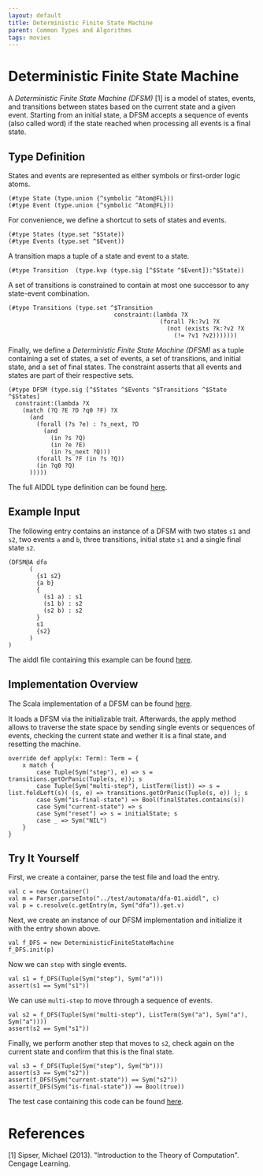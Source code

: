 ```yaml
---
layout: default
title: Deterministic Finite State Machine
parent: Common Types and Algorithms
tags: movies
---
```


# Deterministic Finite State Machine

A *Deterministic Finite State Machine (DFSM)* [1] is a model of states, events, and
transitions between states based on the current state and a given
event. Starting from an initial state, a DFSM accepts a sequence of events (also
called word) if the state reached when processing all events is a final state.

## Type Definition

States and events are represented as either symbols or first-order logic atoms.

    (#type State (type.union {^symbolic ^Atom@FL}))
    (#type Event (type.union {^symbolic ^Atom@FL}))
    
For convenience, we define a shortcut to sets of states and events.
    
    (#type States (type.set ^$State))
    (#type Events (type.set ^$Event))
    
A transition maps a tuple of a state and event to a state.
    
    (#type Transition  (type.kvp (type.sig [^$State ^$Event]):^$State))
    
A set of transitions is constrained to contain at most one successor to any state-event combination.

    (#type Transitions (type.set ^$Transition
                                  constraint:(lambda ?X
                                               (forall ?k:?v1 ?X
                                                 (not (exists ?k:?v2 ?X
                                                   (!= ?v1 ?v2)))))))

Finally, we define a *Deterministic Finite State Machine (DFSM)* as a tuple
containing a set of states, a set of events, a set of transitions, and initial
state, and a set of final states. The constraint asserts that all events and
states are part of their respective sets.

    (#type DFSM (type.sig [^$States ^$Events ^$Transitions ^$State ^$States]
      constraint:(lambda ?X 
        (match (?Q ?E ?D ?q0 ?F) ?X
          (and
            (forall (?s ?e) : ?s_next, ?D
              (and
                (in ?s ?Q)
                (in ?e ?E)
                (in ?s_next ?Q)))
            (forall ?s ?F (in ?s ?Q))
            (in ?q0 ?Q)
          )))))

The full AIDDL type definition can be found [here](https://github.com/uwe-koeckemann/AIDDL/blob/master/common/aiddl/automata/discrete-finite-state-machine.aiddl).

## Example Input

The following entry contains an instance of a DFSM with two states `s1` and
`s2`, two events `a` and `b`, three transitions, initial state `s1` and a single
final state `s2`.

    (DFSM@A dfa
          (
            {s1 s2}
            {a b}
            {
              (s1 a) : s1
              (s1 b) : s2
              (s2 b) : s2
            }
            s1
            {s2}
          )
    )
        
The aiddl file containing this example can be found
[here](https://github.com/uwe-koeckemann/AIDDL/blob/master/common/test/automata/dfa-01.aiddl).

## Implementation Overview

The Scala implementation of a DFSM can be found
[here](https://github.com/uwe-koeckemann/AIDDL/blob/master/common/scala/src/main/scala/org/aiddl/common/scala/automata/DeterministicFiniteStateMachine.scala).

It loads a DFSM via the initializable trait.  Afterwards, the apply method
allows to traverse the state space by sending single events or sequences of
events, checking the current state and wether it is a final state, and resetting
the machine.

    override def apply(x: Term): Term = {
        x match {
            case Tuple(Sym("step"), e) => s = transitions.getOrPanic(Tuple(s, e)); s
            case Tuple(Sym("multi-step"), ListTerm(list)) => s = list.foldLeft(s)( (s, e) => transitions.getOrPanic(Tuple(s, e)) ); s
            case Sym("is-final-state") => Bool(finalStates.contains(s))
            case Sym("current-state") => s
            case Sym("reset") => s = initialState; s
            case _ => Sym("NIL")
        }
    }

## Try It Yourself

First, we create a container, parse the test file and load the entry.

    val c = new Container()
    val m = Parser.parseInto("../test/automata/dfa-01.aiddl", c)
    val p = c.resolve(c.getEntry(m, Sym("dfa")).get.v)
    
Next, we create an instance of our DFSM implementation and initialize it with
the entry shown above.

    val f_DFS = new DeterministicFiniteStateMachine
    f_DFS.init(p)
    
Now we can `step` with single events.

    val s1 = f_DFS(Tuple(Sym("step"), Sym("a")))
    assert(s1 == Sym("s1"))
    
We can use `multi-step` to move through a sequence of events.

    val s2 = f_DFS(Tuple(Sym("multi-step"), ListTerm(Sym("a"), Sym("a"), Sym("a"))))
    assert(s2 == Sym("s1"))
    
Finally, we perform another step that moves to `s2`, check again on the current
state and confirm that this is the final state.

    val s3 = f_DFS(Tuple(Sym("step"), Sym("b")))
    assert(s3 == Sym("s2"))
    assert(f_DFS(Sym("current-state")) == Sym("s2"))
    assert(f_DFS(Sym("is-final-state")) == Bool(true))
    
The test case containing this code can be found [here](https://github.com/uwe-koeckemann/AIDDL/blob/master/common/scala/src/test/scala/automata/AutomataSuite.scala).

# References

[1] Sipser, Michael (2013). "Introduction to the Theory of Computation". Cengage Learning. 
